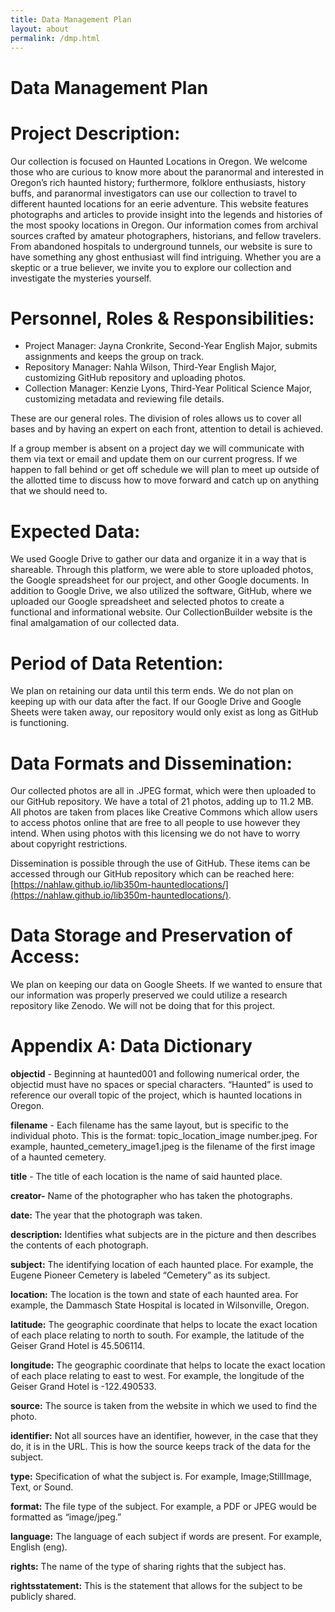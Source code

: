 ```yaml
---
title: Data Management Plan
layout: about
permalink: /dmp.html
---
```

# **Data Management Plan**

# Project Description: 

Our collection is focused on Haunted Locations in Oregon. We welcome those who are curious to know more about the paranormal and interested in Oregon’s rich haunted history; furthermore, folklore enthusiasts, history buffs, and paranormal investigators can use our collection to travel to different haunted locations for an eerie adventure. This website features photographs and articles to provide insight into the legends and histories of the most spooky locations in Oregon. Our information comes from archival sources crafted by amateur photographers, historians, and fellow travelers. From abandoned hospitals to underground tunnels, our website is sure to have something any ghost enthusiast will find intriguing. Whether you are a skeptic or a true believer, we invite you to explore our collection and investigate the mysteries yourself. 

# Personnel, Roles & Responsibilities:

- Project Manager: Jayna Cronkrite, Second-Year English Major, submits assignments and keeps the group on track.   
- Repository Manager: Nahla Wilson, Third-Year English Major, customizing GitHub repository and uploading photos.  
- Collection Manager: Kenzie Lyons, Third-Year Political Science Major, customizing metadata and reviewing file details.


These are our general roles. The division of roles allows us to cover all bases and by having an expert on each front, attention to detail is achieved.

If a group member is absent on a project day we will communicate with them via text or email and update them on our current progress. If we happen to fall behind or get off schedule we will plan to meet up outside of the allotted time to discuss how to move forward and catch up on anything that we should need to.

# Expected Data: 

We used Google Drive to gather our data and organize it in a way that is shareable. Through this platform, we were able to store uploaded photos, the Google spreadsheet for our project, and other Google documents. In addition to Google Drive, we also utilized the software, GitHub, where we uploaded our Google spreadsheet and selected photos to create a functional and informational website. Our CollectionBuilder website is the final amalgamation of our collected data.

# Period of Data Retention: 

We plan on retaining our data until this term ends. We do not plan on keeping up with our data after the fact. If our Google Drive and Google Sheets were taken away, our repository would only exist as long as GitHub is functioning. 

# Data Formats and Dissemination:

Our collected photos are all in .JPEG format, which were then uploaded to our GitHub repository. We have a total of 21 photos, adding up to 11.2 MB. All photos are taken from places like Creative Commons which allow users to access photos online that are free to all people to use however they intend. When using photos with this licensing we do not have to worry about copyright restrictions. 

Dissemination is possible through the use of GitHub. These items can be accessed through our GitHub repository which can be reached here: [https://nahlaw.github.io/lib350m-hauntedlocations/](https://nahlaw.github.io/lib350m-hauntedlocations/). 

# Data Storage and Preservation of Access:

We plan on keeping our data on Google Sheets. If we wanted to ensure that our information was properly preserved we could utilize a research repository like Zenodo. We will not be doing that for this project.

# Appendix A: Data Dictionary

**objectid** \- Beginning at haunted001 and following numerical order, the objectid must have no spaces or special characters. “Haunted” is used to reference our overall topic of the project, which is haunted locations in Oregon. 

**filename** \- Each filename has the same layout, but is specific to the individual photo. This is the format: topic\_location\_image number.jpeg. For example, haunted\_cemetery\_image1.jpeg is the filename of the first image of a haunted cemetery. 

**title** \- The title of each location is the name of said haunted place. 

**creator-** Name of the photographer who has taken the photographs.

**date:** The year that the photograph was taken.

**description:** Identifies what subjects are in the picture and then describes the contents of each photograph.

**subject:** The identifying location of each haunted place. For example, the Eugene Pioneer Cemetery is labeled “Cemetery” as its subject. 

**location:** The location is the town and state of each haunted area. For example, the Dammasch State Hospital is located in Wilsonville, Oregon. 

**latitude:** The geographic coordinate that helps to locate the exact location of each place relating to north to south. For example, the latitude of the Geiser Grand Hotel is 45.506114. 

**longitude:** The geographic coordinate that helps to locate the exact location of each place relating to east to west. For example, the longitude of the Geiser Grand Hotel is \-122.490533.

**source:** The source is taken from the website in which we used to find the photo. 

**identifier:** Not all sources have an identifier, however, in the case that they do, it is in the URL. This is how the source keeps track of the data for the subject. 

**type:** Specification of what the subject is. For example, Image;StillImage, Text, or Sound.

**format:** The file type of the subject. For example, a PDF or JPEG would be formatted as “image/jpeg.”

**language:** The language of each subject if words are present. For example, English (eng). 

**rights:** The name of the type of sharing rights that the subject has.

**rightsstatement:** This is the statement that allows for the subject to be publicly shared. 
